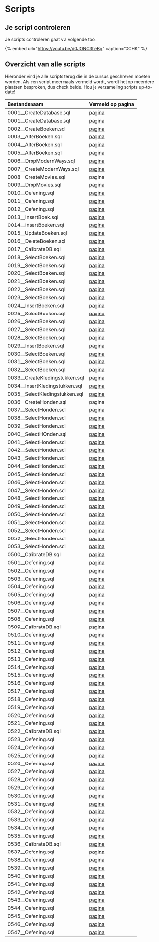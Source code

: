# Scripts

## Je script controleren

Je scripts controleren gaat via volgende tool:

{% embed url="https://youtu.be/d0JONC3heBg" caption="XCHK" %}

## Overzicht van alle scripts

Hieronder vind je alle scripts terug die in de cursus geschreven moeten worden. Als een script meermaals vermeld wordt, wordt het op meerdere plaatsen besproken, dus check beide. Hou je verzameling scripts up-to-date!

| Bestandsnaam | Vermeld op pagina |
| :--- | :--- |
| 0001\_\_CreateDatabase.sql | [pagina](https://apwt.gitbook.io/cursus-databanken/semester-1-databanken-intro/deeltalen/ddl/create) |
| 0001\_\_CreateDatabase.sql | [pagina](https://apwt.gitbook.io/cursus-databanken/semester-1-databanken-intro/deeltalen/ddl/create) |
| 0002\_\_CreateBoeken.sql | [pagina](https://apwt.gitbook.io/cursus-databanken/semester-1-databanken-intro/deeltalen/ddl/create) |
| 0003\_\_AlterBoeken.sql | [pagina](https://apwt.gitbook.io/cursus-databanken/semester-1-databanken-intro/deeltalen/ddl/alter) |
| 0004\_\_AlterBoeken.sql | [pagina](https://apwt.gitbook.io/cursus-databanken/semester-1-databanken-intro/deeltalen/ddl/alter) |
| 0005\_\_AlterBoeken.sql | [pagina](https://apwt.gitbook.io/cursus-databanken/semester-1-databanken-intro/deeltalen/ddl/alter) |
| 0006\_\_DropModernWays.sql | [pagina](https://apwt.gitbook.io/cursus-databanken/semester-1-databanken-intro/deeltalen/ddl/drop) |
| 0007\_\_CreateModernWays.sql | [pagina](https://apwt.gitbook.io/cursus-databanken/semester-1-databanken-intro/deeltalen/ddl/drop) |
| 0008\_\_CreateMovies.sql | [pagina](https://apwt.gitbook.io/cursus-databanken/semester-1-databanken-intro/deeltalen/ddl/drop) |
| 0009\_\_DropMovies.sql | [pagina](https://apwt.gitbook.io/cursus-databanken/semester-1-databanken-intro/deeltalen/ddl/drop) |
| 0010\_\_Oefening.sql | [pagina](https://apwt.gitbook.io/cursus-databanken/semester-1-databanken-intro/deeltalen/ddl/oefeningen) |
| 0011\_\_Oefening.sql | [pagina](https://apwt.gitbook.io/cursus-databanken/semester-1-databanken-intro/deeltalen/ddl/oefeningen) |
| 0012\_\_Oefening.sql | [pagina](https://apwt.gitbook.io/cursus-databanken/semester-1-databanken-intro/deeltalen/ddl/oefeningen) |
| 0013\_\_InsertBoek.sql | [pagina](https://apwt.gitbook.io/cursus-databanken/semester-1-databanken-intro/deeltalen/dml-basis/insert) |
| 0014\_\_InsertBoeken.sql | [pagina](https://apwt.gitbook.io/cursus-databanken/semester-1-databanken-intro/deeltalen/dml-basis/insert) |
| 0015\_\_UpdateBoeken.sql | [pagina](https://apwt.gitbook.io/cursus-databanken/semester-1-databanken-intro/deeltalen/dml-basis/update) |
| 0016\_\_DeleteBoeken.sql | [pagina](https://apwt.gitbook.io/cursus-databanken/semester-1-databanken-intro/deeltalen/dml-basis/delete) |
| 0017\_\_CalibrateDB.sql | [pagina](https://apwt.gitbook.io/cursus-databanken/semester-1-databanken-intro/deeltalen/ddl/oefeningen-labo) |
| 0018\_\_SelectBoeken.sql | [pagina](https://apwt.gitbook.io/cursus-databanken/semester-1-databanken-intro/deeltalen/dml-medium/select-met-where) |
| 0019\_\_SelectBoeken.sql | [pagina](https://apwt.gitbook.io/cursus-databanken/semester-1-databanken-intro/deeltalen/dml-medium/select-met-where) |
| 0020\_\_SelectBoeken.sql | [pagina](https://apwt.gitbook.io/cursus-databanken/semester-1-databanken-intro/deeltalen/dml-medium/select-met-where) |
| 0021\_\_SelectBoeken.sql | [pagina](https://apwt.gitbook.io/cursus-databanken/semester-1-databanken-intro/deeltalen/dml-medium/select-met-where) |
| 0022\_\_SelectBoeken.sql | [pagina](https://apwt.gitbook.io/cursus-databanken/semester-1-databanken-intro/deeltalen/dml-medium/praktijkvoorbeeld-logische-operatoren) |
| 0023\_\_SelectBoeken.sql | [pagina](https://apwt.gitbook.io/cursus-databanken/semester-1-databanken-intro/deeltalen/dml-medium/praktijkvoorbeeld-logische-operatoren) |
| 0024\_\_InsertBoeken.sql | [pagina](https://apwt.gitbook.io/cursus-databanken/semester-1-databanken-intro/deeltalen/dml-medium/praktijkvoorbeeld-logische-operatoren) |
| 0025\_\_SelectBoeken.sql | [pagina](https://apwt.gitbook.io/cursus-databanken/semester-1-databanken-intro/deeltalen/dml-medium/praktijkvoorbeeld-logische-operatoren) |
| 0026\_\_SelectBoeken.sql | [pagina](https://apwt.gitbook.io/cursus-databanken/semester-1-databanken-intro/deeltalen/dml-medium/praktijkvoorbeeld-logische-operatoren) |
| 0027\_\_SelectBoeken.sql | [pagina](https://apwt.gitbook.io/cursus-databanken/semester-1-databanken-intro/deeltalen/dml-medium/praktijkvoorbeeld-logische-operatoren) |
| 0028\_\_SelectBoeken.sql | [pagina](https://apwt.gitbook.io/cursus-databanken/semester-1-databanken-intro/deeltalen/dml-medium/vergelijkingen-in-mysql) |
| 0029\_\_InsertBoeken.sql | [pagina](https://apwt.gitbook.io/cursus-databanken/semester-1-databanken-intro/deeltalen/dml-medium/vergelijkingen-in-mysql) |
| 0030\_\_SelectBoeken.sql | [pagina](https://apwt.gitbook.io/cursus-databanken/semester-1-databanken-intro/deeltalen/dml-medium/vergelijkingen-in-mysql) |
| 0031\_\_SelectBoeken.sql | [pagina](https://apwt.gitbook.io/cursus-databanken/semester-1-databanken-intro/deeltalen/dml-medium/select-sorteren) |
| 0032\_\_SelectBoeken.sql | [pagina](https://apwt.gitbook.io/cursus-databanken/semester-1-databanken-intro/deeltalen/dml-medium/like) |
| 0033\_\_CreateKledingstukken.sql | [pagina](https://apwt.gitbook.io/cursus-databanken/semester-1-databanken-intro/deeltalen/ddl-medium/enum) |
| 0034\_\_InsertKledingstukken.sql | [pagina](https://apwt.gitbook.io/cursus-databanken/semester-1-databanken-intro/deeltalen/ddl-medium/enum) |
| 0035\_\_SelectKledingstukken.sql | [pagina](https://apwt.gitbook.io/cursus-databanken/semester-1-databanken-intro/deeltalen/ddl-medium/enum) |
| 0036\_\_CreateHonden.sql | [pagina](https://apwt.gitbook.io/cursus-databanken/semester-1-databanken-intro/deeltalen/groeperen-en-samenvatten/select-met-group-by) |
| 0037\_\_SelectHonden.sql | [pagina](https://apwt.gitbook.io/cursus-databanken/semester-1-databanken-intro/deeltalen/groeperen-en-samenvatten/select-met-group-by) |
| 0038\_\_SelectHonden.sql | [pagina](https://apwt.gitbook.io/cursus-databanken/semester-1-databanken-intro/deeltalen/groeperen-en-samenvatten/select-met-group-by) |
| 0039\_\_SelectHonden.sql | [pagina](https://apwt.gitbook.io/cursus-databanken/semester-1-databanken-intro/deeltalen/groeperen-en-samenvatten/select-met-group-by) |
| 0040\_\_SelectHOnden.sql | [pagina](https://apwt.gitbook.io/cursus-databanken/semester-1-databanken-intro/deeltalen/groeperen-en-samenvatten/aggregaatfuncties) |
| 0041\_\_SelectHonden.sql | [pagina](https://apwt.gitbook.io/cursus-databanken/semester-1-databanken-intro/deeltalen/groeperen-en-samenvatten/aggregaatfuncties) |
| 0042\_\_SelectHonden.sql | [pagina](https://apwt.gitbook.io/cursus-databanken/semester-1-databanken-intro/deeltalen/groeperen-en-samenvatten/aggregaatfuncties) |
| 0043\_\_SelectHonden.sql | [pagina](https://apwt.gitbook.io/cursus-databanken/semester-1-databanken-intro/deeltalen/groeperen-en-samenvatten/aggregaatfuncties) |
| 0044\_\_SelectHonden.sql | [pagina](https://apwt.gitbook.io/cursus-databanken/semester-1-databanken-intro/deeltalen/groeperen-en-samenvatten/windowfuncties) |
| 0045\_\_SelectHonden.sql | [pagina](https://apwt.gitbook.io/cursus-databanken/semester-1-databanken-intro/deeltalen/groeperen-en-samenvatten/windowfuncties) |
| 0046\_\_SelectHonden.sql | [pagina](https://apwt.gitbook.io/cursus-databanken/semester-1-databanken-intro/deeltalen/groeperen-en-samenvatten/windowfuncties) |
| 0047\_\_SelectHonden.sql | [pagina](https://apwt.gitbook.io/cursus-databanken/semester-1-databanken-intro/deeltalen/groeperen-en-samenvatten/having) |
| 0048\_\_SelectHonden.sql | [pagina](https://apwt.gitbook.io/cursus-databanken/semester-1-databanken-intro/deeltalen/groeperen-en-samenvatten/having) |
| 0049\_\_SelectHonden.sql | [pagina](https://apwt.gitbook.io/cursus-databanken/semester-1-databanken-intro/deeltalen/groeperen-en-samenvatten/in) |
| 0050\_\_SelectHonden.sql | [pagina](https://apwt.gitbook.io/cursus-databanken/semester-1-databanken-intro/deeltalen/groeperen-en-samenvatten/in) |
| 0051\_\_SelectHonden.sql | [pagina](https://apwt.gitbook.io/cursus-databanken/semester-1-databanken-intro/deeltalen/groeperen-en-samenvatten/in) |
| 0052\_\_SelectHonden.sql | [pagina](https://apwt.gitbook.io/cursus-databanken/semester-1-databanken-intro/deeltalen/groeperen-en-samenvatten/in) |
| 0052\_\_SelectHonden.sql | [pagina](https://apwt.gitbook.io/cursus-databanken/semester-1-databanken-intro/deeltalen/groeperen-en-samenvatten/between) |
| 0053\_\_SelectHonden.sql | [pagina](https://apwt.gitbook.io/cursus-databanken/semester-1-databanken-intro/deeltalen/groeperen-en-samenvatten/distinct) |
| 0500\_\_CalibrateDB.sql | [pagina](https://apwt.gitbook.io/cursus-databanken/semester-1-databanken-intro/deeltalen/ddl/oefeningen-labo) |
| 0501\_\_Oefening.sql | [pagina](https://apwt.gitbook.io/cursus-databanken/semester-1-databanken-intro/deeltalen/ddl/oefeningen-labo) |
| 0502\_\_Oefening.sql | [pagina](https://apwt.gitbook.io/cursus-databanken/semester-1-databanken-intro/deeltalen/ddl/oefeningen-labo) |
| 0503\_\_Oefening.sql | [pagina](https://apwt.gitbook.io/cursus-databanken/semester-1-databanken-intro/deeltalen/ddl/oefeningen-labo) |
| 0504\_\_Oefening.sql | [pagina](https://apwt.gitbook.io/cursus-databanken/semester-1-databanken-intro/deeltalen/ddl/oefeningen-labo) |
| 0505\_\_Oefening.sql | [pagina](https://apwt.gitbook.io/cursus-databanken/semester-1-databanken-intro/deeltalen/ddl/oefeningen-labo) |
| 0506\_\_Oefening.sql | [pagina](https://apwt.gitbook.io/cursus-databanken/semester-1-databanken-intro/deeltalen/ddl/oefeningen-labo) |
| 0507\_\_Oefening.sql | [pagina](https://apwt.gitbook.io/cursus-databanken/semester-1-databanken-intro/deeltalen/ddl/oefeningen-labo) |
| 0508\_\_Oefening.sql | [pagina](https://apwt.gitbook.io/cursus-databanken/semester-1-databanken-intro/deeltalen/ddl/oefeningen-labo) |
| 0509\_\_CalibrateDB.sql | [pagina](https://apwt.gitbook.io/cursus-databanken/semester-1-databanken-intro/deeltalen/dml-basis/oefeningen-labo) |
| 0510\_\_Oefening.sql | [pagina](https://apwt.gitbook.io/cursus-databanken/semester-1-databanken-intro/deeltalen/dml-basis/oefeningen-labo) |
| 0511\_\_Oefening.sql | [pagina](https://apwt.gitbook.io/cursus-databanken/semester-1-databanken-intro/deeltalen/dml-basis/oefeningen-labo) |
| 0512\_\_Oefening.sql | [pagina](https://apwt.gitbook.io/cursus-databanken/semester-1-databanken-intro/deeltalen/dml-basis/oefeningen-labo) |
| 0513\_\_Oefening.sql | [pagina](https://apwt.gitbook.io/cursus-databanken/semester-1-databanken-intro/deeltalen/dml-basis/oefeningen-labo) |
| 0514\_\_Oefening.sql | [pagina](https://apwt.gitbook.io/cursus-databanken/semester-1-databanken-intro/deeltalen/dml-basis/oefeningen-labo) |
| 0515\_\_Oefening.sql | [pagina](https://apwt.gitbook.io/cursus-databanken/semester-1-databanken-intro/deeltalen/dml-basis/oefeningen-labo) |
| 0516\_\_Oefening.sql | [pagina](https://apwt.gitbook.io/cursus-databanken/semester-1-databanken-intro/deeltalen/dml-basis/oefeningen-labo) |
| 0517\_\_Oefening.sql | [pagina](https://apwt.gitbook.io/cursus-databanken/semester-1-databanken-intro/deeltalen/dml-basis/oefeningen-labo) |
| 0518\_\_Oefening.sql | [pagina](https://apwt.gitbook.io/cursus-databanken/semester-1-databanken-intro/deeltalen/dml-basis/oefeningen-labo) |
| 0519\_\_Oefening.sql | [pagina](https://apwt.gitbook.io/cursus-databanken/semester-1-databanken-intro/deeltalen/dml-basis/oefeningen-labo) |
| 0520\_\_Oefening.sql | [pagina](https://apwt.gitbook.io/cursus-databanken/semester-1-databanken-intro/deeltalen/dml-basis/oefeningen-labo) |
| 0521\_\_Oefening.sql | [pagina](https://apwt.gitbook.io/cursus-databanken/semester-1-databanken-intro/deeltalen/dml-basis/oefeningen-labo) |
| 0522\_\_CalibrateDB.sql | [pagina](https://apwt.gitbook.io/cursus-databanken/semester-1-databanken-intro/deeltalen/dml-medium/oefeningen-labo-medium) |
| 0523\_\_Oefening.sql | [pagina](https://apwt.gitbook.io/cursus-databanken/semester-1-databanken-intro/deeltalen/dml-medium/oefeningen-labo-medium) |
| 0524\_\_Oefening.sql | [pagina](https://apwt.gitbook.io/cursus-databanken/semester-1-databanken-intro/deeltalen/dml-medium/oefeningen-labo-medium) |
| 0525\_\_Oefening.sql | [pagina](https://apwt.gitbook.io/cursus-databanken/semester-1-databanken-intro/deeltalen/dml-medium/oefeningen-labo-medium) |
| 0526\_\_Oefening.sql | [pagina](https://apwt.gitbook.io/cursus-databanken/semester-1-databanken-intro/deeltalen/dml-medium/oefeningen-labo-medium) |
| 0527\_\_Oefening.sql | [pagina](https://apwt.gitbook.io/cursus-databanken/semester-1-databanken-intro/deeltalen/dml-medium/oefeningen-labo-medium) |
| 0528\_\_Oefening.sql | [pagina](https://apwt.gitbook.io/cursus-databanken/semester-1-databanken-intro/deeltalen/dml-medium/oefeningen-labo-medium) |
| 0529\_\_Oefening.sql | [pagina](https://apwt.gitbook.io/cursus-databanken/semester-1-databanken-intro/deeltalen/dml-medium/oefeningen-labo-medium) |
| 0530\_\_Oefening.sql | [pagina](https://apwt.gitbook.io/cursus-databanken/semester-1-databanken-intro/deeltalen/dml-medium/oefeningen-labo-medium) |
| 0531\_\_Oefening.sql | [pagina](https://apwt.gitbook.io/cursus-databanken/semester-1-databanken-intro/deeltalen/dml-medium/oefeningen-labo-medium) |
| 0532\_\_Oefening.sql | [pagina](https://apwt.gitbook.io/cursus-databanken/semester-1-databanken-intro/deeltalen/dml-medium/oefeningen-labo-medium) |
| 0533\_\_Oefening.sql | [pagina](https://apwt.gitbook.io/cursus-databanken/semester-1-databanken-intro/deeltalen/dml-medium/oefeningen-labo-medium) |
| 0534\_\_Oefening.sql | [pagina](https://apwt.gitbook.io/cursus-databanken/semester-1-databanken-intro/deeltalen/dml-medium/oefeningen-labo-medium) |
| 0535\_\_Oefening.sql | [pagina](https://apwt.gitbook.io/cursus-databanken/semester-1-databanken-intro/deeltalen/dml-medium/oefeningen-labo-medium) |
| 0536\_\_CalibrateDB.sql | [pagina](https://apwt.gitbook.io/cursus-databanken/semester-1-databanken-intro/deeltalen/groeperen-en-samenvatten/oefeningen-labo-groeperen) |
| 0537\_\_Oefening.sql | [pagina](https://apwt.gitbook.io/cursus-databanken/semester-1-databanken-intro/deeltalen/groeperen-en-samenvatten/oefeningen-labo-groeperen) |
| 0538\_\_Oefening.sql | [pagina](https://apwt.gitbook.io/cursus-databanken/semester-1-databanken-intro/deeltalen/groeperen-en-samenvatten/oefeningen-labo-groeperen) |
| 0539\_\_Oefening.sql | [pagina](https://apwt.gitbook.io/cursus-databanken/semester-1-databanken-intro/deeltalen/groeperen-en-samenvatten/oefeningen-labo-groeperen) |
| 0540\_\_Oefening.sql | [pagina](https://apwt.gitbook.io/cursus-databanken/semester-1-databanken-intro/deeltalen/groeperen-en-samenvatten/oefeningen-labo-groeperen) |
| 0541\_\_Oefening.sql | [pagina](https://apwt.gitbook.io/cursus-databanken/semester-1-databanken-intro/deeltalen/groeperen-en-samenvatten/oefeningen-labo-groeperen) |
| 0542\_\_Oefening.sql | [pagina](https://apwt.gitbook.io/cursus-databanken/semester-1-databanken-intro/deeltalen/groeperen-en-samenvatten/oefeningen-labo-groeperen) |
| 0543\_\_Oefening.sql | [pagina](https://apwt.gitbook.io/cursus-databanken/semester-1-databanken-intro/deeltalen/groeperen-en-samenvatten/oefeningen-labo-groeperen) |
| 0544\_\_Oefening.sql | [pagina](https://apwt.gitbook.io/cursus-databanken/semester-1-databanken-intro/deeltalen/groeperen-en-samenvatten/oefeningen-labo-groeperen) |
| 0545\_\_Oefening.sql | [pagina](https://apwt.gitbook.io/cursus-databanken/semester-1-databanken-intro/deeltalen/groeperen-en-samenvatten/oefeningen-labo-groeperen) |
| 0546\_\_Oefening.sql | [pagina](https://apwt.gitbook.io/cursus-databanken/semester-1-databanken-intro/deeltalen/groeperen-en-samenvatten/oefeningen-labo-groeperen) |
| 0547\_\_Oefening.sql | [pagina](https://apwt.gitbook.io/cursus-databanken/semester-1-databanken-intro/deeltalen/groeperen-en-samenvatten/oefeningen-labo-groeperen) |

